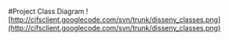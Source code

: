 #Project Class Diagram
![http://cifsclient.googlecode.com/svn/trunk/disseny_classes.png](http://cifsclient.googlecode.com/svn/trunk/disseny_classes.png)